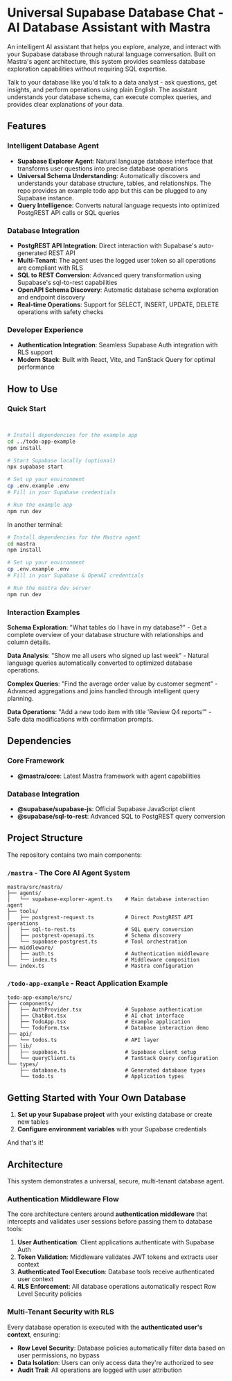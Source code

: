 # Universal Supabase Database Chat - AI Database Assistant with Mastra

An intelligent AI assistant that helps you explore, analyze, and interact with your Supabase database through natural language conversation. Built on Mastra's agent architecture, this system provides seamless database exploration capabilities without requiring SQL expertise.

Talk to your database like you'd talk to a data analyst - ask questions, get insights, and perform operations using plain English. The assistant understands your database schema, can execute complex queries, and provides clear explanations of your data.

## Features

### Intelligent Database Agent
- **Supabase Explorer Agent**: Natural language database interface that transforms user questions into precise database operations
- **Universal Schema Understanding**: Automatically discovers and understands your database structure, tables, and relationships. The repo provides an example todo app but this can be plugged to any Supabase instance.
- **Query Intelligence**: Converts natural language requests into optimized PostgREST API calls or SQL queries

### Database Integration
- **PostgREST API Integration**: Direct interaction with Supabase's auto-generated REST API
- **Multi-Tenant**: The agent uses the logged user token so all operations are compliant with RLS
- **SQL to REST Conversion**: Advanced query transformation using Supabase's sql-to-rest capabilities
- **OpenAPI Schema Discovery**: Automatic database schema exploration and endpoint discovery
- **Real-time Operations**: Support for SELECT, INSERT, UPDATE, DELETE operations with safety checks

### Developer Experience
- **Authentication Integration**: Seamless Supabase Auth integration with RLS support
- **Modern Stack**: Built with React, Vite, and TanStack Query for optimal performance

## How to Use

### Quick Start

```bash


# Install dependencies for the example app
cd ../todo-app-example
npm install

# Start Supabase locally (optional)
npx supabase start

# Set up your environment
cp .env.example .env
# Fill in your Supabase credentials

# Run the example app
npm run dev
```

In another terminal:

```bash
# Install dependencies for the Mastra agent
cd mastra
npm install

# Set up your environment
cp .env.example .env
# Fill in your Supabase & OpenAI credentials

# Run the mastra dev server
npm run dev
```

### Interaction Examples

**Schema Exploration**: "What tables do I have in my database?" - Get a complete overview of your database structure with relationships and column details.

**Data Analysis**: "Show me all users who signed up last week" - Natural language queries automatically converted to optimized database operations.

**Complex Queries**: "Find the average order value by customer segment" - Advanced aggregations and joins handled through intelligent query planning.

**Data Operations**: "Add a new todo item with title 'Review Q4 reports'" - Safe data modifications with confirmation prompts.

## Dependencies

### Core Framework
- **@mastra/core**: Latest Mastra framework with agent capabilities

### Database Integration
- **@supabase/supabase-js**: Official Supabase JavaScript client
- **@supabase/sql-to-rest**: Advanced SQL to PostgREST query conversion

## Project Structure

The repository contains two main components:

### `/mastra` - The Core AI Agent System
```
mastra/src/mastra/
├── agents/
│   └── supabase-explorer-agent.ts    # Main database interaction agent
├── tools/
│   ├── postgrest-request.ts          # Direct PostgREST API operations
│   ├── sql-to-rest.ts                # SQL query conversion
│   ├── postgrest-openapi.ts          # Schema discovery
│   └── supabase-postgrest.ts         # Tool orchestration
├── middleware/
│   ├── auth.ts                       # Authentication middleware
│   └── index.ts                      # Middleware composition
└── index.ts                          # Mastra configuration
```

### `/todo-app-example` - React Application Example
```
todo-app-example/src/
├── components/
│   ├── AuthProvider.tsx              # Supabase authentication
│   ├── ChatBot.tsx                   # AI chat interface
│   ├── TodoApp.tsx                   # Example application
│   └── TodoForm.tsx                  # Database interaction demo
├── api/
│   └── todos.ts                      # API layer
├── lib/
│   ├── supabase.ts                   # Supabase client setup
│   └── queryClient.ts                # TanStack Query configuration
└── types/
    ├── database.ts                   # Generated database types
    └── todo.ts                       # Application types
```

## Getting Started with Your Own Database

1. **Set up your Supabase project** with your existing database or create new tables
2. **Configure environment variables** with your Supabase credentials

And that's it!

## Architecture

This system demonstrates a universal, secure, multi-tenant database agent.

### Authentication Middleware Flow

The core architecture centers around **authentication middleware** that intercepts and validates user sessions before passing them to database tools:

1. **User Authentication**: Client applications authenticate with Supabase Auth
2. **Token Validation**: Middleware validates JWT tokens and extracts user context
3. **Authenticated Tool Execution**: Database tools receive authenticated user context
4. **RLS Enforcement**: All database operations automatically respect Row Level Security policies

### Multi-Tenant Security with RLS

Every database operation is executed with the **authenticated user's context**, ensuring:

- **Row Level Security**: Database policies automatically filter data based on user permissions, no bypass
- **Data Isolation**: Users can only access data they're authorized to see
- **Audit Trail**: All operations are logged with user attribution
